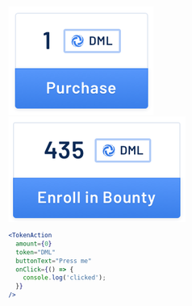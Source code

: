 <div class="references">
  <div class="reference">
    <a href="public/images/components/TokenAction/1.png">
      <img src="public/images/components/TokenAction/1.png" alt="TokenAction 1" />
    </a>
  </div>
  <div class="reference">
    <a href="public/images/components/TokenAction/2.png">
      <img src="public/images/components/TokenAction/2.png" alt="TokenAction 2" />
    </a>
  </div>
</div>

```jsx
<TokenAction
  amount={0}
  token="DML"
  buttonText="Press me"
  onClick={() => {
    console.log('clicked');
  }}
/>
```
